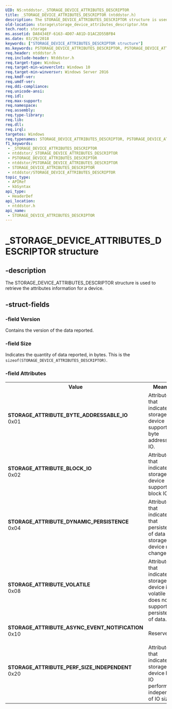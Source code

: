 ```yaml
---
UID: NS:ntddstor._STORAGE_DEVICE_ATTRIBUTES_DESCRIPTOR
title: _STORAGE_DEVICE_ATTRIBUTES_DESCRIPTOR (ntddstor.h)
description: The STORAGE_DEVICE_ATTRIBUTES_DESCRIPTOR structure is used to retrieve the attributes information for a device.
old-location: storage\storage_device_attributes_descriptor.htm
tech.root: storage
ms.assetid: DA8434EF-6163-4D07-A81D-D1AC2D55BFB4
ms.date: 03/29/2018
keywords: ["STORAGE_DEVICE_ATTRIBUTES_DESCRIPTOR structure"]
ms.keywords: PSTORAGE_DEVICE_ATTRIBUTES_DESCRIPTOR, PSTORAGE_DEVICE_ATTRIBUTES_DESCRIPTOR structure pointer [Storage Devices], STORAGE_ATTRIBUTE_ASYNC_EVENT_NOTIFICATION, STORAGE_ATTRIBUTE_BLOCK_IO, STORAGE_ATTRIBUTE_BYTE_ADDRESSABLE_IO, STORAGE_ATTRIBUTE_DYNAMIC_PERSISTENCE, STORAGE_ATTRIBUTE_PERF_SIZE_INDEPENDENT, STORAGE_ATTRIBUTE_VOLATILE, STORAGE_DEVICE_ATTRIBUTES_DESCRIPTOR, STORAGE_DEVICE_ATTRIBUTES_DESCRIPTOR structure [Storage Devices], _STORAGE_DEVICE_ATTRIBUTES_DESCRIPTOR, ntddstor/PSTORAGE_DEVICE_ATTRIBUTES_DESCRIPTOR, ntddstor/STORAGE_DEVICE_ATTRIBUTES_DESCRIPTOR, storage.storage_device_attributes_descriptor
req.header: ntddstor.h
req.include-header: Ntddstor.h
req.target-type: Windows
req.target-min-winverclnt: Windows 10
req.target-min-winversvr: Windows Server 2016
req.kmdf-ver: 
req.umdf-ver: 
req.ddi-compliance: 
req.unicode-ansi: 
req.idl: 
req.max-support: 
req.namespace: 
req.assembly: 
req.type-library: 
req.lib: 
req.dll: 
req.irql: 
targetos: Windows
req.typenames: STORAGE_DEVICE_ATTRIBUTES_DESCRIPTOR, PSTORAGE_DEVICE_ATTRIBUTES_DESCRIPTOR
f1_keywords:
 - _STORAGE_DEVICE_ATTRIBUTES_DESCRIPTOR
 - ntddstor/_STORAGE_DEVICE_ATTRIBUTES_DESCRIPTOR
 - PSTORAGE_DEVICE_ATTRIBUTES_DESCRIPTOR
 - ntddstor/PSTORAGE_DEVICE_ATTRIBUTES_DESCRIPTOR
 - STORAGE_DEVICE_ATTRIBUTES_DESCRIPTOR
 - ntddstor/STORAGE_DEVICE_ATTRIBUTES_DESCRIPTOR
topic_type:
 - APIRef
 - kbSyntax
api_type:
 - HeaderDef
api_location:
 - ntddstor.h
api_name:
 - STORAGE_DEVICE_ATTRIBUTES_DESCRIPTOR
---
```


# _STORAGE_DEVICE_ATTRIBUTES_DESCRIPTOR structure


## -description

The STORAGE_DEVICE_ATTRIBUTES_DESCRIPTOR structure is used to retrieve the attributes information for a  device.

## -struct-fields

### -field Version

Contains the version of the data reported.

### -field Size

Indicates the quantity of data reported, in bytes. This is the <code>sizeof(STORAGE_DEVICE_ATTRIBUTES_DESCRIPTOR)</code>.

### -field Attributes

<table>
<tr>
<th>Value</th>
<th>Meaning</th>
</tr>
<tr>
<td width="40%"><a id="STORAGE_ATTRIBUTE_BYTE_ADDRESSABLE_IO"></a><a id="storage_attribute_byte_addressable_io"></a><dl>
<dt><b>STORAGE_ATTRIBUTE_BYTE_ADDRESSABLE_IO</b></dt>
<dt>0x01</dt>
</dl>
</td>
<td width="60%">
Attribute that indicates a storage device supports byte addressable IO.

</td>
</tr>
<tr>
<td width="40%"><a id="STORAGE_ATTRIBUTE_BLOCK_IO"></a><a id="storage_attribute_block_io"></a><dl>
<dt><b>STORAGE_ATTRIBUTE_BLOCK_IO</b></dt>
<dt>0x02</dt>
</dl>
</td>
<td width="60%">
Attribute that indicates a storage device supports block IO.

</td>
</tr>
<tr>
<td width="40%"><a id="STORAGE_ATTRIBUTE_DYNAMIC_PERSISTENCE"></a><a id="storage_attribute_dynamic_persistence"></a><dl>
<dt><b>STORAGE_ATTRIBUTE_DYNAMIC_PERSISTENCE</b></dt>
<dt>0x04</dt>
</dl>
</td>
<td width="60%">
Attribute that indicates that persistence of data on storage device may change.

</td>
</tr>
<tr>
<td width="40%"><a id="STORAGE_ATTRIBUTE_VOLATILE"></a><a id="storage_attribute_volatile"></a><dl>
<dt><b>STORAGE_ATTRIBUTE_VOLATILE</b></dt>
<dt>0x08</dt>
</dl>
</td>
<td width="60%">
Attribute that indicates a storage device is volatile and does not support persistence of data.

</td>
</tr>
<tr>
<td width="40%"><a id="STORAGE_ATTRIBUTE_ASYNC_EVENT_NOTIFICATION"></a><a id="storage_attribute_async_event_notification"></a><dl>
<dt><b>STORAGE_ATTRIBUTE_ASYNC_EVENT_NOTIFICATION</b></dt>
<dt>0x10</dt>
</dl>
</td>
<td width="60%">
Reserved

</td>
</tr>
<tr>
<td width="40%"><a id="STORAGE_ATTRIBUTE_PERF_SIZE_INDEPENDENT"></a><a id="storage_attribute_perf_size_independent"></a><dl>
<dt><b>STORAGE_ATTRIBUTE_PERF_SIZE_INDEPENDENT</b></dt>
<dt>0x20</dt>
</dl>
</td>
<td width="60%">
Attribute that indicates a storage device has IO performance independent of IO sizes.

</td>
</tr>
</table>

